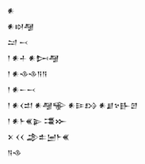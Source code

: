 <div class='block'>
<div class='line'>𒀭</div>
<div class='line'>𒀭𒊭𒆷</div>
<div class='line'>𒁺 𒁁</div>
<div class='line'>𒁹 𒀭𒈦 𒀭𒄖𒆷</div>
<div class='line'>𒁹 𒀭𒈾𒈾𒀀𒀀</div>
<div class='line'>𒁹 𒀭𒀸𒁁</div>
<div class='line'>𒁹 𒀭𒌋𒄥 𒀭𒆷𒊍 𒀭𒄿𒋳 𒀭𒋗𒆳𒃲𒇻</div>
<div class='line'>𒁹 𒀭𒈨𒌍𒉌 𒃮𒁍</div>
<div class='line'>𒉽 𒌋𒌋 𒂁𒉺𒅁𒈨𒌍</div>
<div class='line'>𒀀𒈾</div>
</div>